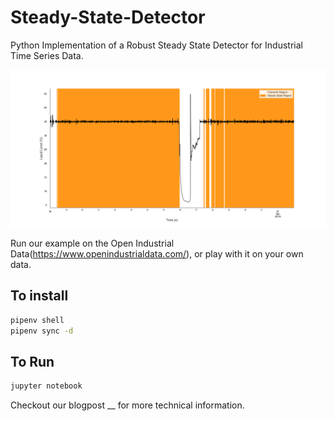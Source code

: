 # Steady-State-Detector

Python Implementation of a Robust Steady State Detector for Industrial Time Series Data. 

![Steady State Detector in Action](ss_result.png)

Run our example on the Open Industrial Data(https://www.openindustrialdata.com/), or play with it on your own data. 

## To install
```bash
pipenv shell
pipenv sync -d
```

## To Run
```bash
jupyter notebook
```
Checkout our blogpost __ for more technical information.
